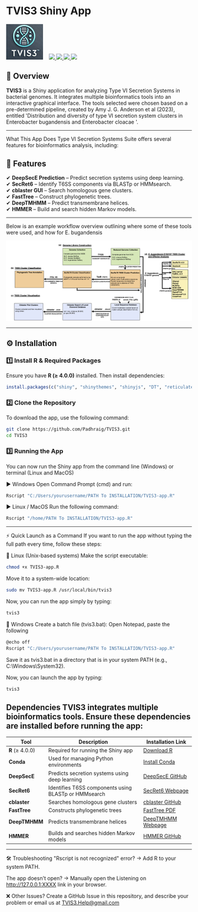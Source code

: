# TVIS3 Shiny App  

<p align="left">
  <img src="https://github.com/Padhraig/TVIS3/blob/main/Screenshot%202025-02-26%20151625.png" width="100">
  &nbsp;&nbsp;
  <a href="https://opensource.org/licenses/MIT">
    <img src="https://img.shields.io/badge/License-MIT-yellow.svg">
  </a>
  <a href="https://shiny.rstudio.com/">
    <img src="https://img.shields.io/badge/Built%20With-R%20Shiny-blue">
  </a>
  <a href="https://github.com/Padhraig/TVIS3">
    <img src="https://img.shields.io/github/repo-size/Padhraig/TVIS3">
  </a>
  <a href="https://github.com/Padhraig/TVIS3/commits/main">
    <img src="https://img.shields.io/github/last-commit/Padhraig/TVIS3">
  </a>
</p>


## **🔬 Overview**  
**TVIS3** is a Shiny application for analyzing Type VI Secretion Systems in bacterial genomes. It integrates multiple bioinformatics tools into an interactive graphical interface. The tools selected were chosen based on a pre-determined pipeline, created by Amy J. G. Anderson et al (2023), entitled 'Distribution and diversity of type VI secretion system clusters in Enterobacter bugandensis and Enterobacter cloacae '.

---

What This App Does
Type VI Secretion Systems Suite offers several features for bioinformatics analysis, including:

## **🚀 Features**
✔ **DeepSecE Prediction** – Predict secretion systems using deep learning.  
✔ **SecRet6** – Identify T6SS components via BLASTp or HMMsearch.  
✔ **cblaster GUI** – Search homologous gene clusters.  
✔ **FastTree** – Construct phylogenetic trees.  
✔ **DeepTMHMM** – Predict transmembrane helices.  
✔ **HMMER** – Build and search hidden Markov models. 

---

Below is an example workflow overview outlining where some of these tools were used, and how for E. bugandensis

![Workflow Overview](https://github.com/Padhraig/TVIS3/blob/main/Screenshot%202025-02-26%20110722.png)

---

## **⚙️ Installation**
### **1️⃣ Install R & Required Packages**
Ensure you have **R (≥ 4.0.0)** installed. Then install dependencies:

```r
install.packages(c("shiny", "shinythemes", "shinyjs", "DT", "reticulate", "callr"))
```

### **2️⃣ Clone the Repository**
To download the app, use the following command:

```sh
git clone https://github.com/Padhraig/TVIS3.git
cd TVIS3
```

### **3️⃣ Running the App**
You can now run the Shiny app from the command line (Windows) or terminal (Linux and MacOS)

▶ Windows
Open Command Prompt (cmd) and run:

```sh
Rscript "C:/Users/yourusername/PATH To INSTALLATION/TVIS3-app.R"
```

▶ Linux / MacOS
Run the following command:

```sh
Rscript "/home/PATH To INSTALLATION/TVIS3-app.R"
```

---

⚡ Quick Launch as a Command
If you want to run the app without typing the full path every time, follow these steps:

🔹 Linux (Unix-based systems)
Make the script executable:
```sh
chmod +x TVIS3-app.R
```

Move it to a system-wide location:
```sh
sudo mv TVIS3-app.R /usr/local/bin/tvis3
```

Now, you can run the app simply by typing:
```sh
tvis3
```

🔹 Windows
Create a batch file (tvis3.bat):
Open Notepad, paste the following
```sh
@echo off
Rscript "C:/Users/yourusername/PATH To INSTALLATION/TVIS3-app.R"
```
Save it as tvis3.bat in a directory that is in your system PATH (e.g., C:\Windows\System32).

Now, you can launch the app by typing:
```sh
tvis3
```

Dependencies
TVIS3 integrates multiple bioinformatics tools. Ensure these dependencies are installed before running the app:
---

| Tool         | Description                                         | Installation Link |
|-------------|-----------------------------------------------------|------------------|
| **R** (≥ 4.0.0) | Required for running the Shiny app            | [Download R](https://cran.r-project.org/) |
| **Conda**      | Used for managing Python environments           | [Install Conda](https://www.anaconda.com/download) |
| **DeepSecE**   | Predicts secretion systems using deep learning  | [DeepSecE GitHub](https://github.com/zhangyumeng1sjtu/DeepSecE/blob/main/README.md) |
| **SecRet6**    | Identifies T6SS components using BLASTp or HMMsearch | [SecRet6 Webpage](https://bioinfo-mml.sjtu.edu.cn/SecReT6/t6ss_prediction.php) |
| **cblaster**   | Searches homologous gene clusters              | [cblaster GitHub](https://github.com/gamcil/cblaster/blob/master/README.md) |
| **FastTree**   | Constructs phylogenetic trees                  | [FastTree PDF](https://morgannprice.github.io/fasttree/) |
| **DeepTMHMM**  | Predicts transmembrane helices                 | [DeepTMHMM Webpage](https://dtu.biolib.com/DeepTMHMM) |
| **HMMER**      | Builds and searches hidden Markov models       | [HMMER GitHub](https://github.com/EddyRivasLab/hmmer/blob/master/README.md) |

---

🛠 Troubleshooting
"Rscript is not recognized" error?
→ Add R to your system PATH.

The app doesn't open?
→ Manually open the Listening on http://127.0.0.1:XXXX link in your browser.

❌ Other Issues?
Create a GitHub Issue in this repository, and describe your problem or email us at TVIS3.Help@gmail.com
